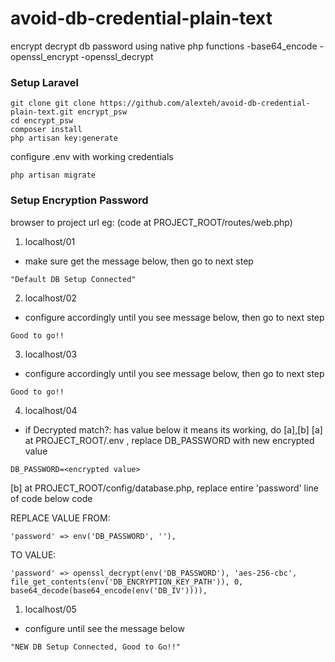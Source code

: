 # avoid-db-credential-plain-text
encrypt decrypt db password using native php functions
-base64_encode
-openssl_encrypt
-openssl_decrypt

### Setup Laravel
```
git clone git clone https://github.com/alexteh/avoid-db-credential-plain-text.git encrypt_psw
cd encrypt_psw
composer install
php artisan key:generate
```

configure .env with working credentials
```
php artisan migrate
```

### Setup Encryption Password

browser to project url eg:
(code at PROJECT_ROOT/routes/web.php)

1) localhost/01
- make sure get the message below, then go to next step
```
"Default DB Setup Connected"
```

2) localhost/02
- configure accordingly until you see message below, then go to next step
```
Good to go!!
```

3) localhost/03
- configure accordingly until you see message below, then go to next step
```
Good to go!!
```

4) localhost/04
- if Decrypted match?: has value below it means its working, do [a],[b]
[a] at PROJECT_ROOT/.env , replace DB_PASSWORD with new encrypted value 
```
DB_PASSWORD=<encrypted value>
```

[b] at PROJECT_ROOT/config/database.php, replace entire 'password' line of code below code

REPLACE VALUE FROM:
```
'password' => env('DB_PASSWORD', ''),
```
TO VALUE:
```
'password' => openssl_decrypt(env('DB_PASSWORD'), 'aes-256-cbc', file_get_contents(env('DB_ENCRYPTION_KEY_PATH')), 0, base64_decode(base64_encode(env('DB_IV')))),
```

1) localhost/05
- configure until see the message below
```
"NEW DB Setup Connected, Good to Go!!"
```